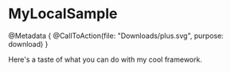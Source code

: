 # MyLocalSample

@Metadata {
    @CallToAction(file: "Downloads/plus.svg", purpose: download)
}

Here's a taste of what you can do with my cool framework.

<!-- Copyright (c) 2022 Apple Inc and the Swift Project authors. All Rights Reserved. -->
